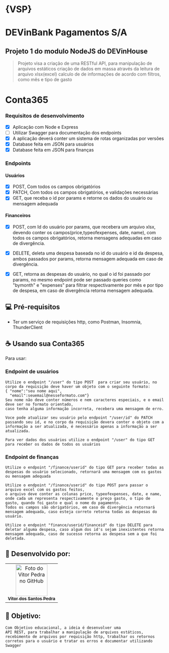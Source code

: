 # {VSP}
# DEVinBank Pagamentos S/A
## Projeto 1 do modulo NodeJS do DEVinHouse
> Projeto visa a criação de uma RESTful API, para manipulação de arquivos estáticos 
> criação de dados em massa através da leitura de arquivo xlsx(excel)
> calculo de de informações de acordo com filtros, como mês e tipo de gasto

# Conta365
### Requisitos de desenvolvimento
- [x] Aplicação com Node e Express
- [ ] Utilizar Swagger para documentação dos endpoints
- [x] A aplicação deverá conter um sistema de rotas organizadas por versões
- [x] Database feita em JSON para usuários
- [x] Database feita em JSON para finanças
### Endpoints
#### Usuários
- [x] POST, Com todos os campos obrigatórios
- [x] PATCH, Com todos os campos obrigatórios, e validações necessárias
- [x] GET, que receba o id por params e retorne os dados do usuário ou mensagem adequada
#### Financeiros
- [x] POST, com Id do usuário por params, que recebera um arquivo xlsx, devendo conter os campos(price,typeofexpenses, date, name), com todos os campos obrigatórios, retorna mensagens adequadas em caso de divergência.
- [x] DELETE, deleta uma despesa baseada no id do usuário e id da despesa, ambos passados por params, retorna mensagem adequada em caso de divergência.
- [x] GET, retorna as despesas do usuário, no qual o id foi passado por params, no mesmo endpoint pode ser passado queries como "bymonth" e "expenses" para filtrar respectivamente por mês e por tipo de despesa, em caso de divergência retorna mensagem adequada.



## 💻 Pré-requisitos

 - Ter um serviço de requisições http, como Postman, Insomnia, ThunderClient



## ☕ Usando sua Conta365

Para usar:

### Endpoint de usuários
```
Utilize o endpoint "/user" do tipo POST  para criar seu usuário, no corpo da requisição deve haver um objeto com o seguinte formato:
{ "nome":"seu nome aqui",
  "email":seuemail@nesseformato.com"}
Seu nome não deve conter números e nem caracteres especiais, e o email deve ser no formato orientado,
caso tenha alguma informação incorreta, recebera uma mensagem de erro.

Voce pode atualizar seu usuário pelo endpoint "/user/id" do PATCH passando seu id, e no corpo da requisição devera conter o objeto com a informação a ser atualizada, é necessário apenas a informação a ser atualizada.

Para ver dados dos usuários utilize o endpoint "/user" do tipo GET para receber os dados de todos os usuários
```
### Endpoint de finanças
```
Utilize o endpoint "/finance/userid" do tipo GET para receber todas as despesas do usuário selecionado, retornará uma mensagem com os gastos ou mensagem adequada

Utilize o endpoint "/finance/userid" do tipo POST para passar o arquivo excel com os gastos feitos,
o arquivo deve conter as colunas price, typeofexpenses, date, e name, onde cada um representa respectivamente o preço gasto, o tipo de gasto, quando foi gasto e qual o nome do pagamento.
Todos os campos são obrigatórios, em caso de divergência retornará mensagem adequada, caso esteja correto retorna todas as despesas do usuário.

Utilize o endpoint "finance/userid/financeid" do tipo DELETE para deletar alguma despesa, caso algum dos id's sejam inexistentes retorna mensagem adequada, caso de sucesso retorna as despesa sem a que foi deletada.

```



## 🤝 Desenvolvido por:

<table>
  <tr>
    <td align="center">
      <a href="#">
        <img src="https://pt.gravatar.com/avatar/f0a681d3c89a0d7051ad5519d053b9e3" width="100px;" alt="Foto do Vitor Pedra no GitHub"/><br>
        <sub>
          <b>Vitor dos Santos Pedra</b>
        </sub>
      </a>
    </td>
  </tr>
</table>



## 🤝 Objetivo:

```
Com Objetivo educacional, a ideia é desenvolver uma 
API REST, para trabalhar a manipulação de arquivos estáticos, recebimento de arquivos por requisição http, trabalhar os retornos corretos para o usuário e tratar os erros e documentar utilizando Swagger 
```